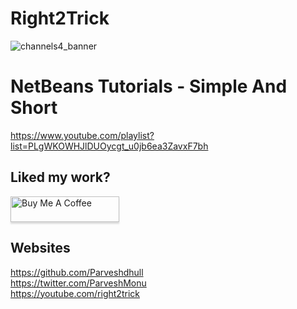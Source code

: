 # Right2Trick
![channels4_banner](https://user-images.githubusercontent.com/17097240/109414672-1bbaf200-79da-11eb-8ec4-b7b203d080f5.jpg)

# NetBeans Tutorials - Simple And Short
https://www.youtube.com/playlist?list=PLgWKOWHJlDUOycgt_u0jb6ea3ZavxF7bh

## Liked my work?
<a href="https://www.buymeacoffee.com/parveshmonu" target="_blank"><img src="https://www.buymeacoffee.com/assets/img/custom_images/orange_img.png" alt="Buy Me A Coffee" style="height: 41px !important;width: 174px !important;box-shadow: 0px 3px 2px 0px rgba(190, 190, 190, 0.5) !important;-webkit-box-shadow: 0px 3px 2px 0px rgba(190, 190, 190, 0.5) !important;" ></a>

## Websites
https://github.com/Parveshdhull
<br />https://twitter.com/ParveshMonu
<br />https://youtube.com/right2trick

